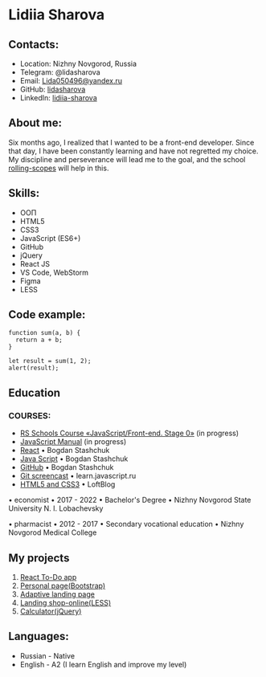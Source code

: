 # Lidiia Sharova

## Contacts:

+ Location: Nizhny Novgorod, Russia
+ Telegram: @lidasharova
+ Email: Lida050496@yandex.ru
+ GitHub: [lidasharova](https://github.com/lidasharova)
+ LinkedIn: [lidiia-sharova](https://www.linkedin.com/in/lidiia-sharova/)

## About me:

Six months ago, I realized that I wanted to be a front-end developer. Since that day, I have been constantly learning and have not regretted my choice.
My discipline and perseverance will lead me to the goal, and the school [rolling-scopes](https://rs.school/) will help in this.


## Skills:
+ ООП
+ HTML5
+ CSS3
+ JavaScript (ES6+)
+ GitHub
+ jQuery
+ React JS
+ VS Code, WebStorm
+ Figma
+ LESS


## Code example:
```
function sum(a, b) {
  return a + b;
}

let result = sum(1, 2);
alert(result);
```

## Education
### COURSES:
+ [RS Schools Course «JavaScript/Front-end. Stage 0»](https://rs.school/js-stage0/) (in progress)
+ [JavaScript Manual](https://learn.javascript.ru/) (in progress)
+ [React](https://www.udemy.com/certificate/UC-e71f5110-b07b-446d-9232-7dae0474b4d0/) • Bogdan Stashchuk 
+ [Java Script](https://youtu.be/CxgOKJh4zWE) • Bogdan Stashchuk 
+ [GitHub](https://youtu.be/O00FTZDxD0o) • Bogdan Stashchuk
+ [Git screencast](https://www.youtube.com/playlist?list=PLDyvV36pndZFHXjXuwA_NywNrVQO0aQqb) • learn.javascript.ru
+ [HTML5 and CSS3](https://www.youtube.com/playlist?list=PLY4rE9dstrJyeZlPWoKJr1xKVVnG4w-Hc) • LoftBlog

• economist • 2017 - 2022 • Bachelor's Degree • 
Nizhny Novgorod State University N. I. Lobachevsky

• pharmacist • 2012 - 2017 • Secondary vocational education • 
Nizhny Novgorod Medical College


## My projects
1. [React To-Do app](https://lidasharova.github.io/todo-react/)
2. [Personal page(Bootstrap)](https://lidasharova.github.io/personal-page/)
3. [Adaptive landing page](https://lidasharova.github.io/Landing-Page---Clinic/)
4. [Landing shop-online(LESS)](https://lidasharova.github.io/pre-LESS/)
5. [Calculator(jQuery)](https://lidasharova.github.io/Calc-mob/)


## Languages:
+ Russian - Native
+ English - A2 (I learn English and improve my level)


